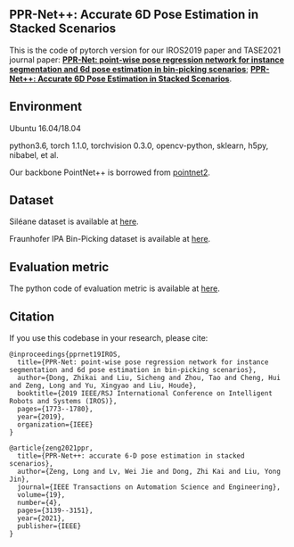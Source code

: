 ## PPR-Net++: Accurate 6D Pose Estimation in Stacked Scenarios
This is the code of pytorch version for our IROS2019 paper and TASE2021 journal paper: [**PPR-Net: point-wise pose regression network for instance segmentation and 6d pose estimation in bin-picking scenarios**](https://ieeexplore.ieee.org/abstract/document/8967895); [**PPR-Net++: Accurate 6D Pose Estimation in Stacked Scenarios**](https://ieeexplore.ieee.org/abstract/document/9537584).


## Environment
Ubuntu 16.04/18.04

python3.6, torch 1.1.0, torchvision 0.3.0, opencv-python, sklearn, h5py, nibabel, et al.

Our backbone PointNet++ is borrowed from [pointnet2](https://github.com/erikwijmans/Pointnet2_PyTorch).

## Dataset
Siléane dataset is available at [here](http://rbregier.github.io/dataset2017).

Fraunhofer IPA Bin-Picking dataset is available at [here](https://owncloud.fraunhofer.de/index.php/s/AacICuOWQVWDDfP?path=%2F).

## Evaluation metric
The python code of evaluation metric is available at [here](https://github.com/rbregier/pose_recovery_evaluation).

## Citation
If you use this codebase in your research, please cite:
```
@inproceedings{pprnet19IROS,
  title={PPR-Net: point-wise pose regression network for instance segmentation and 6d pose estimation in bin-picking scenarios},
  author={Dong, Zhikai and Liu, Sicheng and Zhou, Tao and Cheng, Hui and Zeng, Long and Yu, Xingyao and Liu, Houde},
  booktitle={2019 IEEE/RSJ International Conference on Intelligent Robots and Systems (IROS)},
  pages={1773--1780},
  year={2019},
  organization={IEEE}
}

@article{zeng2021ppr,
  title={PPR-Net++: accurate 6-D pose estimation in stacked scenarios},
  author={Zeng, Long and Lv, Wei Jie and Dong, Zhi Kai and Liu, Yong Jin},
  journal={IEEE Transactions on Automation Science and Engineering},
  volume={19},
  number={4},
  pages={3139--3151},
  year={2021},
  publisher={IEEE}
}
```
